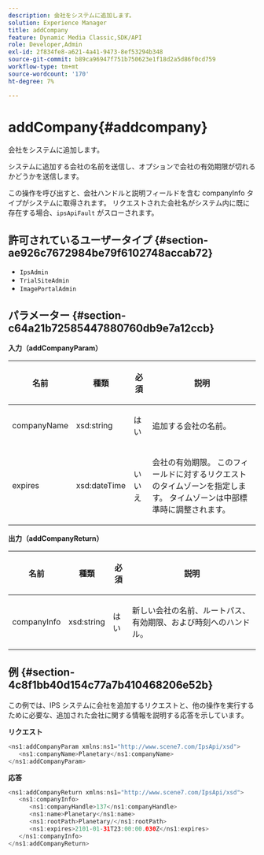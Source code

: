 ```yaml
---
description: 会社をシステムに追加します。
solution: Experience Manager
title: addCompany
feature: Dynamic Media Classic,SDK/API
role: Developer,Admin
exl-id: 2f834fe8-a621-4a41-9473-8ef53294b348
source-git-commit: b89ca96947f751b750623e1f18d2a5d86f0cd759
workflow-type: tm+mt
source-wordcount: '170'
ht-degree: 7%

---
```


# addCompany{#addcompany}

会社をシステムに追加します。

システムに追加する会社の名前を送信し、オプションで会社の有効期限が切れるかどうかを送信します。

この操作を呼び出すと、会社ハンドルと説明フィールドを含む companyInfo タイプがシステムに取得されます。 リクエストされた会社名がシステム内に既に存在する場合、`ipsApiFault` がスローされます。

## 許可されているユーザータイプ {#section-ae926c7672984be79f6102748accab72}

* `IpsAdmin`
* `TrialSiteAdmin`
* `ImagePortalAdmin`

## パラメーター {#section-c64a21b72585447880760db9e7a12ccb}

**入力（addCompanyParam）**

<table id="table_AA915BAD2E8E4A1B9719725994309CE8"> 
 <thead> 
  <tr> 
   <th colname="col1" class="entry"> <p>名前 </p> </th> 
   <th colname="col2" class="entry"> <p>種類 </p> </th> 
   <th colname="col3" class="entry"> <p>必須 </p> </th> 
   <th colname="col4" class="entry"> <p>説明 </p> </th> 
  </tr> 
 </thead>
 <tbody> 
  <tr> 
   <td colname="col1"> <p><span class="codeph"> <span class="varname"> companyName</span> </span> </p> </td> 
   <td colname="col2"> <p><span class="codeph"> xsd:string</span> </p> </td> 
   <td colname="col3"> <p>はい </p> </td> 
   <td colname="col4"> <p>追加する会社の名前。 </p> </td> 
  </tr> 
  <tr> 
   <td colname="col1"> <p><span class="codeph"> <span class="varname"> expires</span> </span> </p> </td> 
   <td colname="col2"> <p><span class="codeph"> xsd:dateTime</span> </p> </td> 
   <td colname="col3"> <p>いいえ </p> </td> 
   <td colname="col4"> <p>会社の有効期限。 このフィールドに対するリクエストのタイムゾーンを指定します。 タイムゾーンは中部標準時に調整されます。 </p> </td> 
  </tr> 
 </tbody> 
</table>

**出力（addCompanyReturn）**

<table id="table_89EBAC0E0FB34793BD843837BB02B518"> 
 <thead> 
  <tr> 
   <th colname="col1" class="entry"> <p>名前 </p> </th> 
   <th colname="col2" class="entry"> <p>種類 </p> </th> 
   <th colname="col3" class="entry"> <p>必須 </p> </th> 
   <th colname="col4" class="entry"> <p>説明 </p> </th> 
  </tr> 
 </thead>
 <tbody> 
  <tr> 
   <td colname="col1"> <p><span class="codeph"> <span class="varname"> companyInfo</span> </span> </p> </td> 
   <td colname="col2"> <p><span class="codeph"> xsd:string</span> </p> </td> 
   <td colname="col3"> <p>はい </p> </td> 
   <td colname="col4"> <p>新しい会社の名前、ルートパス、有効期限、および時刻へのハンドル。 </p> </td> 
  </tr> 
 </tbody> 
</table>

## 例 {#section-4c8f1bb40d154c77a7b410468206e52b}

この例では、IPS システムに会社を追加するリクエストと、他の操作を実行するために必要な、追加された会社に関する情報を説明する応答を示しています。

**リクエスト**

```java {.line-numbers}
<ns1:addCompanyParam xmlns:ns1="http://www.scene7.com/IpsApi/xsd">
   <ns1:companyName>Planetary</ns1:companyName>
</ns1:addCompanyParam>
```

**応答**

```java {.line-numbers}
<ns1:addCompanyReturn xmlns:ns1="http://www.scene7.com/IpsApi/xsd">
   <ns1:companyInfo>
      <ns1:companyHandle>137</ns1:companyHandle>
      <ns1:name>Planetary</ns1:name>
      <ns1:rootPath>Planetary/</ns1:rootPath>
      <ns1:expires>2101-01-31T23:00:00.030Z</ns1:expires>
   </ns1:companyInfo>
</ns1:addCompanyReturn>
```
